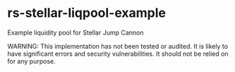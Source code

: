 # rs-stellar-liqpool-example

Example liquidity pool for Stellar Jump Cannon

WARNING: This implementation has not been tested or audited. It is likely to
have significant errors and security vulnerabilities. It should not be relied
on for any purpose.
